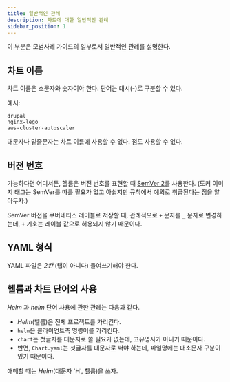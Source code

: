 ```yaml
---
title: 일반적인 관례
description: 차트에 대한 일반적인 관례
sidebar_position: 1
---
```


이 부분은 모범사례 가이드의 일부로서 일반적인 관례를 설명한다.

## 차트 이름

차트 이름은 소문자와 숫자여야 한다. 단어는 대시(-)로 구분할 수 있다.

예시:

```
drupal
nginx-lego
aws-cluster-autoscaler
```

대문자나 밑줄문자는 차트 이름에 사용할 수 없다. 점도 사용할 수 없다.

## 버전 번호

가능하다면 어디서든, 헬름은 버전 번호를 표현할 때 [SemVer 2](https://semver.org)를 사용한다.
(도커 이미지 태그는 SemVer를 따를 필요가 없고
아쉽지만 규칙에서 예외로 취급된다는 점을 알아두자.)

SemVer 버전을 쿠버네티스 레이블로 저장할 때,
관례적으로 `+` 문자를 `_` 문자로 변경하는데,
`+` 기호는 레이블 값으로 허용되지 않기 때문이다.

## YAML 형식

YAML 파일은 _2칸_ (탭이 아니다) 들여쓰기해야 한다.

## 헬름과 차트 단어의 사용

_Helm_ 과 _helm_ 단어 사용에 관한 관례는 다음과 같다.

- _Helm_(헬름)은 전체 프로젝트를 가리킨다.
- `helm`은 클라이언트측 명령어를 가리킨다.
- `chart`는 첫글자를 대문자로 쓸 필요가 없는데, 고유명사가 아니기 때문이다.
- 반면, `Chart.yaml`는 첫글자를 대문자로 써야 하는데, 파일명에는 대소문자 구분이 있기 때문이다.

애매할 때는 _Helm_(대문자 'H', 헬름)을 쓰자.
